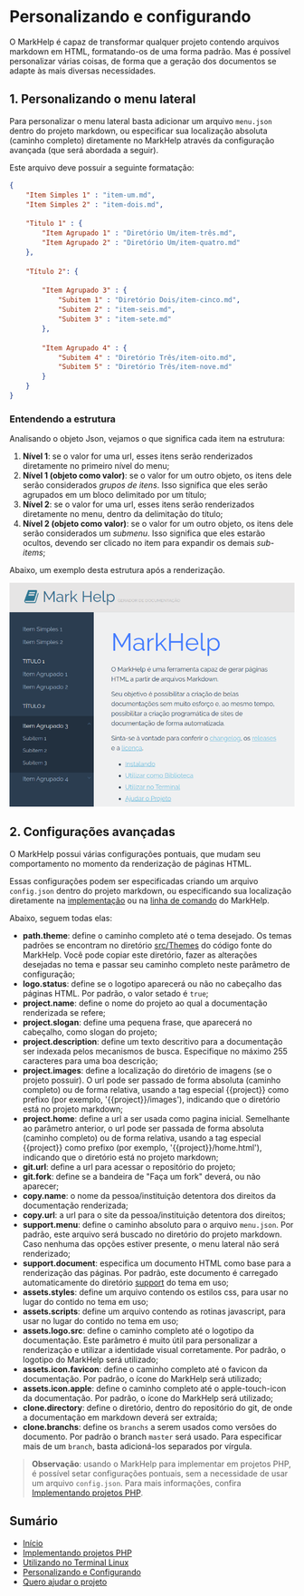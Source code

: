 # Personalizando e configurando

O MarkHelp é capaz de transformar qualquer projeto contendo arquivos markdown em HTML, formatando-os de uma forma padrão. Mas é possível personalizar várias coisas, de forma que a geração dos documentos se adapte às mais diversas necessidades.

## 1. Personalizando o menu lateral

Para personalizar o menu lateral basta adicionar um arquivo `menu.json` dentro do projeto markdown, ou especificar sua localização absoluta (caminho completo) diretamente no MarkHelp através da configuração avançada (que será abordada a seguir). 

Este arquivo deve possuir a seguinte formatação:

```json
{
    "Item Simples 1" : "item-um.md",
    "Item Simples 2" : "item-dois.md",

    "Titulo 1" : {
        "Item Agrupado 1" : "Diretório Um/item-três.md",
        "Item Agrupado 2" : "Diretório Um/item-quatro.md"
    },

    "Título 2": {

        "Item Agrupado 3" : {
            "Subitem 1" : "Diretório Dois/item-cinco.md",
            "Subitem 2" : "item-seis.md",
            "Subitem 3" : "item-sete.md"
        },

        "Item Agrupado 4" : {
            "Subitem 4" : "Diretório Três/item-oito.md",
            "Subitem 5" : "Diretório Três/item-nove.md"
        }
    }
}
```

### Entendendo a estrutura

Analisando o objeto Json, vejamos o que significa cada item na estrutura:

1. **Nível 1**: se o valor for uma url, esses itens serão renderizados diretamente no primeiro nível do menu;
2. **Nível 1 (objeto como valor)**: se o valor for um outro objeto, os itens dele serão considerados *grupos de itens*. Isso significa que eles serão agrupados em um bloco delimitado por um título;
3. **Nível 2**: se o valor for uma url, esses itens serão renderizados diretamente no menu, dentro da delimitação do título;
4. **Nível 2 (objeto como valor)**: se o valor for um outro objeto, os itens dele serão considerados um *submenu*. Isso significa que eles estarão ocultos, devendo ser clicado no item para expandir os demais *sub-items*;

Abaixo, um exemplo desta estrutura após a renderização.

![Menu Lateral](images/menu-lateral.png)

## 2. Configurações avançadas

O MarkHelp possui várias configurações pontuais, que mudam seu comportamento no momento da renderização de páginas HTML.

Essas configurações podem ser especificadas criando um arquivo `config.json` dentro do projeto markdown, ou especificando sua localização diretamente na [implementação](utilizar-como-biblioteca.md) ou na [linha de comando](utilizar-no-terminal.md) do MarkHelp. 

Abaixo, seguem todas elas:

*  **path.theme**: define o caminho completo até o tema desejado. Os temas padrões se encontram no diretório [src/Themes](https://github.com/ricardopedias/markhelp/tree/master/src/Themes/) do código fonte do MarkHelp. Você pode copiar este diretório, fazer as alterações desejadas no tema e passar seu caminho completo neste parâmetro de configuração;
*  **logo.status**: define se o logotipo aparecerá ou não no cabeçalho das páginas HTML. Por padrão, o valor setado é `true`;
*  **project.name**: define o nome do projeto ao qual a documentação renderizada se refere;
*  **project.slogan**: define uma pequena frase, que aparecerá no cabeçalho, como slogan do projeto;
*  **project.description**: define um texto descritivo para a documentação ser indexada pelos mecanismos de busca. Especifique no máximo 255 caracteres para uma boa descrição;
*  **project.images**: define a localização do diretório de imagens (se o projeto possuir). O url pode ser passado de forma absoluta (caminho completo) ou de forma relativa, usando a tag especial {{project}} como prefixo (por exemplo, '{{project}}/images'), indicando que o diretório está no projeto markdown;
*  **project.home**: define a url a ser usada como pagina inicial. Semelhante ao parâmetro anterior, o url pode ser passada de forma absoluta (caminho completo) ou de forma relativa, usando a tag especial {{project}} como prefixo (por exemplo, '{{project}}/home.html'), indicando que o diretório está no projeto markdown;
*  **git.url**: define a url para acessar o repositório do projeto;
*  **git.fork**: define se a bandeira de "Faça um fork" deverá, ou não aparecer;
*  **copy.name**: o nome da pessoa/instituição detentora dos direitos da documentação renderizada;
*  **copy.url**: a url para o site da pessoa/instituição detentora dos direitos;
*  **support.menu**: define o caminho absoluto para o arquivo `menu.json`. Por padrão, este arquivo será buscado no diretório do projeto markdown. Caso nenhuma das opções estiver presente, o menu lateral não será renderizado;
*  **support.document**: especifica um documento HTML como base para a renderização das páginas. Por padrão, este documento é carregado automaticamente do diretório [support](https://github.com/ricardopedias/markhelp/tree/master/src/Themes/default/support) do tema em uso;
*  **assets.styles**: define um arquivo contendo os estilos css, para usar no lugar do contido no tema em uso;
*  **assets.scripts**: define um arquivo contendo as rotinas javascript, para usar no lugar do contido no tema em uso;
*  **assets.logo.src**: define o caminho completo até o logotipo da documentação. Este parâmetro é muito útil para personalizar a renderização e utilizar a identidade visual corretamente. Por padrão, o logotipo do MarkHelp será utilizado;
*  **assets.icon.favicon**: define o caminho completo até o favicon da documentação. Por padrão, o ícone do MarkHelp será utilizado;
*  **assets.icon.apple**: define o caminho completo até o apple-touch-icon da documentação. Por padrão, o ícone do MarkHelp será utilizado;
*  **clone.directory**: define o diretório, dentro do repositório do git, de onde a documentação em markdown deverá ser extraída;
*  **clone.branchs**: define os `branchs` a serem usados como versões do documento. Por padrão o branch `master` será usado. Para especificar mais de um `branch`, basta adicioná-los separados por vírgula.

> **Observação**: usando o MarkHelp para implementar em projetos PHP, é possível setar configurações pontuais, sem a necessidade de usar um arquivo `config.json`. Para mais informações, confira [Implementando projetos PHP](utilizar-como-biblioteca.md).

## Sumário

-   [Início](index.md)
-   [Implementando projetos PHP](utilizar-como-biblioteca.md)
-   [Utilizando no Terminal Linux](utilizar-no-terminal.md)
-   [Personalizando e Configurando](configuracoes.md)
-   [Quero ajudar o projeto](como-ajudar.md)
